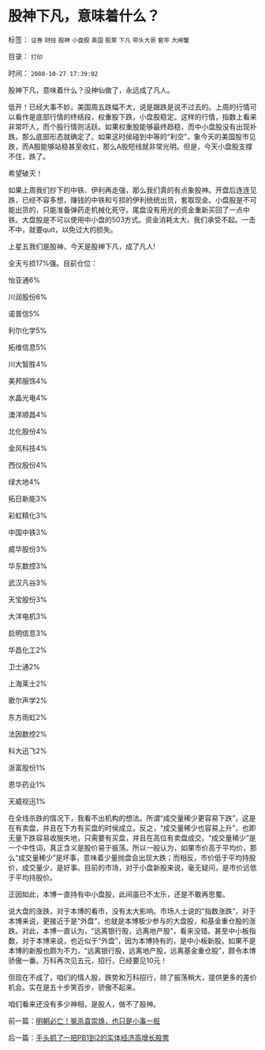 # 股神下凡，意味着什么？

标签： `证券` `财经` `股神` `小盘股` `美国` `股票` `下凡` `带头大哥` `套牢` `大闸蟹` 

目录： `打印`

时间： `2008-10-27 17:39:02`

股神下凡，意味着什么？没神仙做了，永远成了凡人。

低开！已经大事不妙。美国周五跌幅不大，说是跟跌是说不过去的。上周的行情可以看作是底部行情的终结段，权重股下跌，小盘股稳定。这样的行情，指数上看来非常吓人，而个股行情则活跃。如果权重股能够最终趋稳，而中小盘股没有出现补跌，那么底部形态就确定了。如果这时侯碰到中等的“利空”，象今天的美国股市见跌，而A股能够站稳甚至收红，那么A股短线就非常光明。但是，今天小盘股支撑不住，跌了。

希望破灭！

如果上周我们抄下的中铁、伊利再走强，那么我们真的有点象股神。开盘后连连见跌，已经不容多想，赚钱的中铁和亏损的伊利统统出货，套取现金。小盘股是不可能出货的，只能准备弹药走机械化死守。尾盘没有用光的资金重新买回了一点中铁。大盘股是不可以使用中小盘的503方式。资金消耗太大，我们承受不起。一击不中，就要quit，以免过大的损失。

上星五我们是股神，今天是股神下凡，成了凡人!

全天亏损17%强。目前仓位：

怡亚通6%

川润股份6%

诺普信5%

利尔化学5%

拓维信息5%

川大智胜4%

美邦服饰4%

水晶光电4%

澳洋顺昌4%

北化股份4%

金风科技4%

西仪股份4%

绿大地4%

拓日新能3%

彩虹精化3%

中国中铁3%

威华股份3%

华东数控3%

武汉凡谷3%

天宝股份3%

大洋电机3%

启明信息3%

华昌化工2%

卫士通2%

上海莱士2%

歌尔声学2%

东方雨虹2%

法因数控2%

科大迅飞2%

浙富股份1%

恩华药业1%

天威视迅1%

在全线杀跌的情况下，我看不出机构的想法。所谓“成交量稀少更容易下跌”，这是在有卖盘，并且在下方有买盘的时侯成立。反之，“成交量稀少也容易上升”，也即无量下跌容易收服失地，只需要有买盘，并且在高位有卖盘成交。“成交量稀少”是一个中性词，真正含义是股价易于振荡。所以一般认为，如果市价高于平均价，那么“成交量稀少”是坏事，意味着少量抛盘会出现大跌；而相反，市价低于平均持股价，成交量少，是好事。目前的市场，对于小盘新股来说，毫无疑问，是市价远低于平均持股价。

正因如此，本博一直持有中小盘股，此间虽已不太乐，还是不敢再思蜀。

说大盘的涨跌，对于本博的看市，没有太大影响。市场人士说的“指数涨跌”，对于本博来说，更接近于是“外盘”，也就是本博极少参与的大盘股，和基金重仓股的涨跌。对此，本博一直认为，“远离银行股，远离地产股”，看来没错。甚至中小板指数，对于本博来说，也近似于“外盘”，因为本博持有的，是中小板新股。如果不是本博的新股也颇为不力，“远离银行股，远离地产股，远离基金重仓股”，颇令本博骄傲一番。万科再次见五元，招行，已经要见10元！

但现在不成了，咱们的情人股，跌势和万科招行，除了振荡稍大，提供更多的差价机会。实在是五十步笑百步，骄傲不起来。

咱们看来还没有多少神相，是股人，做不了股神。



前一篇：[明朝必亡！冤杀袁崇焕，也只是小事一桩](../../../2008/10/26/明朝必亡！冤杀袁崇焕，也只是小事一桩.md)

后一篇：[手头抓了一把PB1到2的实体经济高增长股票](../../../2008/10/28/手头抓了一把PB1到2的实体经济高增长股票.md)
